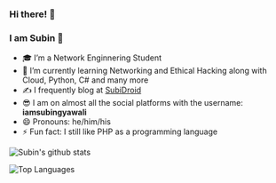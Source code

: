 ### Hi there! 👋
### I am Subin 🧑

- 🎓 I’m a Network Enginnering Student
- 🌱 I’m currently learning Networking and Ethical Hacking along with Cloud, Python, C# and many more
- ✍ I frequently blog at [SubiDroid](https://subidroid.com/)
- 😎 I am on almost all the social platforms with the username: **iamsubingyawali** 
- 😄 Pronouns: he/him/his
- ⚡ Fun fact: I still like PHP as a programming language

![Subin's github stats](https://github-readme-stats.vercel.app/api?username=iamsubingyawali&show_icons=true&count_private=true&theme=tokyonight)

![Top Languages](https://github-readme-stats.vercel.app/api/top-langs/?username=iamsubingyawali&layout=compact&theme=dracula)
